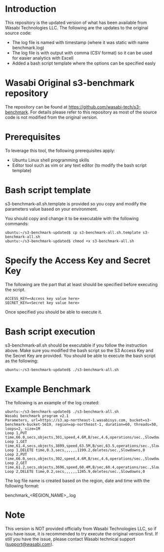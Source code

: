 # Introduction
This repository is the updated version of what has been available from Wasabi Technologies LLC.
The following are the updates to the original source code:
* The log file is named with timestamp (where it was static with name benchmark.log)
* The log file is with output with comma (CSV format) so it can be used for easier analytics with Excell
* Added a bash script template where the options can be specified easly

# Wasabi Original s3-benchmark repository
The repository can be found at https://github.com/wasabi-tech/s3-benchmark. 
For details please refer to this repository as most of the source code is not modified from the original version.

# Prerequisites
To leverage this tool, the following prerequisites apply:
* Ubuntu Linux shell programming skills
* Editor tool such as vim or any text editor (to modify the bash script template)    
 
# Bash script template
s3-benchmark-all.sh.template is provided so you copy and modify the parameters value based on your environment.

You should copy and change it to be executable with the following commands:
```
ubuntu:~/s3-benchmark-updated$ cp s3-benchmark-all.sh.template s3-benchmark-all.sh
ubuntu:~/s3-benchmark-updated$ chmod +x s3-benchmark-all.sh
```
# Specify the Access Key and Secret Key
The following are the part that at least should be specified before executing the script.
```
ACCESS_KEY=<Access key value here>
SECRET_KEY=<Secret key value here>
```
Once specified you should be able to execute it.

# Bash script execution
s3-benchmark-all.sh should be executable if you follow the instruction above.
Make sure you modified the bash script so the S3 Access Key and the Secret Key are provided.
You should be able to execute the bash script as the following:
```
ubuntu:~/s3-benchmark-updated$ ./s3-benchmark-all.sh
```

# Example Benchmark
The following is an example of the log created:
```
ubuntu:~/s3-benchmark-updated$ ./s3-benchmark-all.sh
Wasabi benchmark program v2.1
Parameters, url=https://s3.ap-northeast-1.wasabisys.com, bucket=s3-benchmark-bucket-5619, region=ap-northeast-1, duration=60, threads=50, loops=2, size=1M
Loop 1,PUT time,66.0,secs,objects,301,speed,4.6M,B/sec,4.6,operations/sec.,Slowdowns,0
Loop 1,GET time,61.4,secs,objects,3899,speed,63.5M,B/sec,63.5,operations/sec.,Slowdowns,0
Loop 1,DELETE time,0.3,secs,,,,,,1199.2,deletes/sec.,Slowdowns,0
Loop 2,PUT time,66.0,secs,objects,302,speed,4.6M,B/sec,4.6,operations/sec.,Slowdowns,0
Loop 2,GET time,61.2,secs,objects,3696,speed,60.4M,B/sec,60.4,operations/sec.,Slowdowns,0
Loop 2,DELETE time,0.2,secs,,,,,,1245.9,deletes/sec.,Slowdowns,0 
```
The log file name is created based on the region, date and time with the following format:

benchmark_<REGION_NAME>_<yyyymmddThhmmss>.log

# Note
This version is NOT provided officially from Wasabi Technologies LLC, so if you have issue, it is recommended to try execute the original version first. If still you have the issue, please contact Wasabi technical support (support@wasabi.com).
